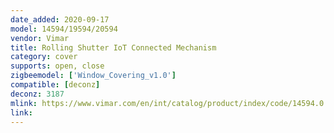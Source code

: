 ```yaml
---
date_added: 2020-09-17
model: 14594/19594/20594
vendor: Vimar
title: Rolling Shutter IoT Connected Mechanism
category: cover
supports: open, close
zigbeemodel: ['Window_Covering_v1.0']
compatible: [deconz]
deconz: 3187
mlink: https://www.vimar.com/en/int/catalog/product/index/code/14594.0
link: 
---
```

